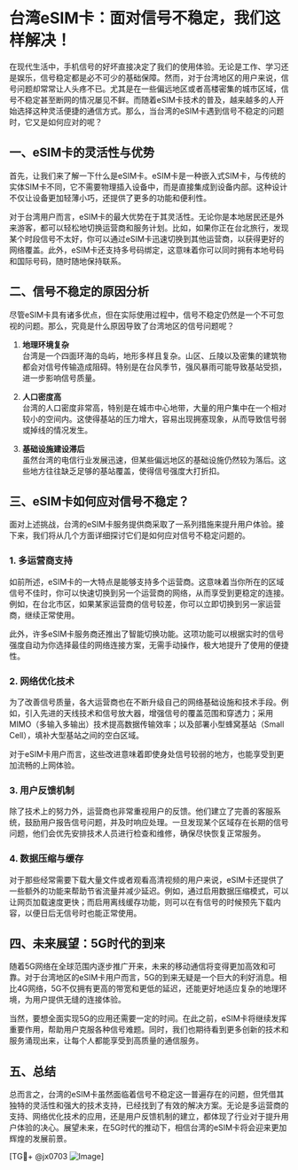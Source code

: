 # 台湾eSIM卡：面对信号不稳定，我们这样解决！

在现代生活中，手机信号的好坏直接决定了我们的使用体验。无论是工作、学习还是娱乐，信号稳定都是必不可少的基础保障。然而，对于台湾地区的用户来说，信号问题却常常让人头疼不已。尤其是在一些偏远地区或者高楼密集的城市区域，信号不稳定甚至断网的情况屡见不鲜。而随着eSIM卡技术的普及，越来越多的人开始选择这种灵活便捷的通信方式。那么，当台湾的eSIM卡遇到信号不稳定的问题时，它又是如何应对的呢？

## 一、eSIM卡的灵活性与优势

首先，让我们来了解一下什么是eSIM卡。eSIM卡是一种嵌入式SIM卡，与传统的实体SIM卡不同，它不需要物理插入设备中，而是直接集成到设备内部。这种设计不仅让设备更加轻薄小巧，还提供了更多的功能和便利性。

对于台湾用户而言，eSIM卡的最大优势在于其灵活性。无论你是本地居民还是外来游客，都可以轻松地切换运营商和服务计划。比如，如果你正在台北旅行，发现某个时段信号不太好，你可以通过eSIM卡迅速切换到其他运营商，以获得更好的网络覆盖。此外，eSIM卡还支持多号码绑定，这意味着你可以同时拥有本地号码和国际号码，随时随地保持联系。

## 二、信号不稳定的原因分析

尽管eSIM卡具有诸多优点，但在实际使用过程中，信号不稳定仍然是一个不可忽视的问题。那么，究竟是什么原因导致了台湾地区的信号问题呢？

1. **地理环境复杂**  
   台湾是一个四面环海的岛屿，地形多样且复杂。山区、丘陵以及密集的建筑物都会对信号传输造成阻碍。特别是在台风季节，强风暴雨可能导致基站受损，进一步影响信号质量。

2. **人口密度高**  
   台湾的人口密度非常高，特别是在城市中心地带，大量的用户集中在一个相对较小的空间内。这使得基站的压力增大，容易出现拥塞现象，从而导致信号弱或掉线的情况发生。

3. **基础设施建设滞后**  
   虽然台湾的电信行业发展迅速，但某些偏远地区的基础设施仍然较为落后。这些地方往往缺乏足够的基站覆盖，使得信号强度大打折扣。

## 三、eSIM卡如何应对信号不稳定？

面对上述挑战，台湾的eSIM卡服务提供商采取了一系列措施来提升用户体验。接下来，我们将从几个方面详细探讨它们是如何应对信号不稳定问题的。

### 1. 多运营商支持

如前所述，eSIM卡的一大特点是能够支持多个运营商。这意味着当你所在的区域信号不佳时，你可以快速切换到另一个运营商的网络，从而享受到更稳定的连接。例如，在台北市区，如果某家运营商的信号较差，你可以立即切换到另一家运营商，继续正常使用。

此外，许多eSIM卡服务商还推出了智能切换功能。这项功能可以根据实时的信号强度自动为你选择最佳的网络连接方案，无需手动操作，极大地提升了使用的便捷性。

### 2. 网络优化技术

为了改善信号质量，各大运营商也在不断升级自己的网络基础设施和技术手段。例如，引入先进的天线技术和信号放大器，增强信号的覆盖范围和穿透力；采用MIMO（多输入多输出）技术提高数据传输效率；以及部署小型蜂窝基站（Small Cell），填补大型基站之间的空白区域。

对于eSIM卡用户而言，这些改进意味着即使身处信号较弱的地方，也能享受到更加流畅的上网体验。

### 3. 用户反馈机制

除了技术上的努力外，运营商也非常重视用户的反馈。他们建立了完善的客服系统，鼓励用户报告信号问题，并及时响应处理。一旦发现某个区域存在长期的信号问题，他们会优先安排技术人员进行检查和维修，确保尽快恢复正常服务。

### 4. 数据压缩与缓存

对于那些经常需要下载大量文件或者观看高清视频的用户来说，eSIM卡还提供了一些额外的功能来帮助节省流量并减少延迟。例如，通过启用数据压缩模式，可以让网页加载速度更快；而启用离线缓存功能，则可以在有信号的时候预先下载内容，以便日后无信号时也能正常使用。

## 四、未来展望：5G时代的到来

随着5G网络在全球范围内逐步推广开来，未来的移动通信将变得更加高效和可靠。对于台湾地区的eSIM卡用户而言，5G的到来无疑是一个巨大的利好消息。相比4G网络，5G不仅拥有更高的带宽和更低的延迟，还能更好地适应复杂的地理环境，为用户提供无缝的连接体验。

当然，要想全面实现5G的应用还需要一定的时间。在此之前，eSIM卡将继续发挥重要作用，帮助用户克服各种信号难题。同时，我们也期待看到更多创新的技术和服务涌现出来，让每个人都能享受到高质量的通信服务。

## 五、总结

总而言之，台湾的eSIM卡虽然面临着信号不稳定这一普遍存在的问题，但凭借其独特的灵活性和强大的技术支持，已经找到了有效的解决方案。无论是多运营商的支持、网络优化技术的应用，还是用户反馈机制的建立，都体现了行业对于提升用户体验的决心。展望未来，在5G时代的推动下，相信台湾的eSIM卡将会迎来更加辉煌的发展前景。

[TG💪+ @jx0703 ![Image](https://github.com/user-attachments/assets/dbca1d08-cadb-493c-b0ec-ad6f7a83f270)]